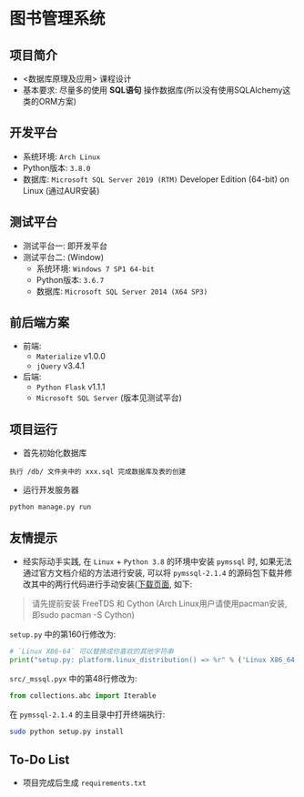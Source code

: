 # 图书管理系统

## 项目简介

- <数据库原理及应用> 课程设计
- 基本要求: 尽量多的使用 **SQL语句** 操作数据库(所以没有使用SQLAlchemy这类的ORM方案)

## 开发平台

- 系统环境: `Arch Linux`
- Python版本: `3.8.0`
- 数据库:  `Microsoft SQL Server 2019 (RTM)` Developer Edition (64-bit) on Linux (通过AUR安装)

## 测试平台

- 测试平台一: 即开发平台
- 测试平台二: (Window)
    - 系统环境: `Windows 7 SP1 64-bit`
    - Python版本: `3.6.7`
    - 数据库: `Microsoft SQL Server 2014 (X64 SP3)`
    
## 前后端方案

- 前端:
    - `Materialize` v1.0.0
    - `jQuery` v3.4.1
- 后端:
    - `Python Flask` v1.1.1
    - `Microsoft SQL Server` (版本见测试平台)
    
## 项目运行

- 首先初始化数据库

```
执行 /db/ 文件夹中的 xxx.sql 完成数据库及表的创建
```

- 运行开发服务器
```bash
python manage.py run
```

## 友情提示

- 经实际动手实践, 在 `Linux` + `Python 3.8` 的环境中安装 `pymssql` 时, 如果无法通过官方文档介绍的方法进行安装, 可以将 `pymssql-2.1.4` 的源码包下载并修改其中的两行代码进行手动安装([下载页面](https://github.com/pymssql/pymssql/releases/tag/2.1.4), 如下:

> 请先提前安装 FreeTDS 和 Cython (Arch Linux用户请使用pacman安装, 即sudo pacman -S Cython)

`setup.py` 中的第160行修改为:
```python
# `Linux X86-64` 可以替换成你喜欢的其他字符串
print("setup.py: platform.linux_distribution() => %r" % ('Linux X86_64',))
```

`src/_mssql.pyx` 中的第48行修改为:
```python
from collections.abc import Iterable
```

在 `pymssql-2.1.4` 的主目录中打开终端执行:
```bash
sudo python setup.py install
```

## To-Do List

- 项目完成后生成 `requirements.txt`
